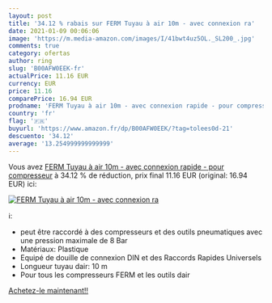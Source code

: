 ```yaml
---
layout: post
title: '34.12 % rabais sur FERM Tuyau à air 10m - avec connexion ra'
date: 2021-01-09 00:06:06
image: 'https://m.media-amazon.com/images/I/41bwt4uz5OL._SL200_.jpg'
comments: true
category: ofertas
author: ring
slug: 'B00AFW0EEK-fr'
actualPrice: 11.16 EUR
currency: EUR
price: 11.16
comparePrice: 16.94 EUR
prodname: 'FERM Tuyau à air 10m - avec connexion rapide - pour compresseur'
country: 'fr'
flag: '🇫🇷'
buyurl: 'https://www.amazon.fr/dp/B00AFW0EEK/?tag=tolees0d-21'
descuento: '34.12'
average: '13.254999999999999'
---
```


Vous avez [FERM Tuyau à air 10m - avec connexion rapide - pour compresseur](https://www.amazon.fr/dp/B00AFW0EEK/?tag=tolees0d-21)  à  34.12 % de réduction, prix final  11.16 EUR (original: 16.94 EUR) ici:

[![FERM Tuyau à air 10m - avec connexion ra](https://m.media-amazon.com/images/I/41bwt4uz5OL._SL200_.jpg)](https://www.amazon.fr/dp/B00AFW0EEK/?tag=tolees0d-21)

ℹ️:

- peut être raccordé à des compresseurs et des outils pneumatiques avec une pression maximale de 8 Bar
- Matériaux: Plastique
- Equipé de douille de connexion DIN et des Raccords Rapides Universels
- Longueur tuyau dair: 10 m
- Pour tous les compresseurs FERM et les outils dair

[Achetez-le maintenant!!](https://www.amazon.fr/dp/B00AFW0EEK/?tag=tolees0d-21)
